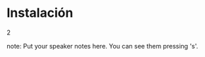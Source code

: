 # Instalación

<p class="vertsep"> <span class="num">2</span> </p>

note:
    Put your speaker notes here.
    You can see them pressing 's'.
